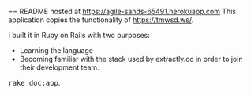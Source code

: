 == README
hosted at https://agile-sands-65491.herokuapp.com
This application copies the functionality of https://tmwsd.ws/. 

I built it in Ruby on Rails with two purposes:
* Learning the language
* Becoming familiar with the stack used by extractly.co in order to join their development team. 


<tt>rake doc:app</tt>.
